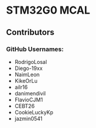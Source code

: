 STM32G0 MCAL
=====
## Contributors
### GitHub Usernames:
- RodrigoLosal
- Diego-19xx
- NaimLeon
- KikeOrLu
- ailr16
- danimendivil
- FlavioCJM1
- CEBT26
- CookieLuckyKp
- jazmin0541